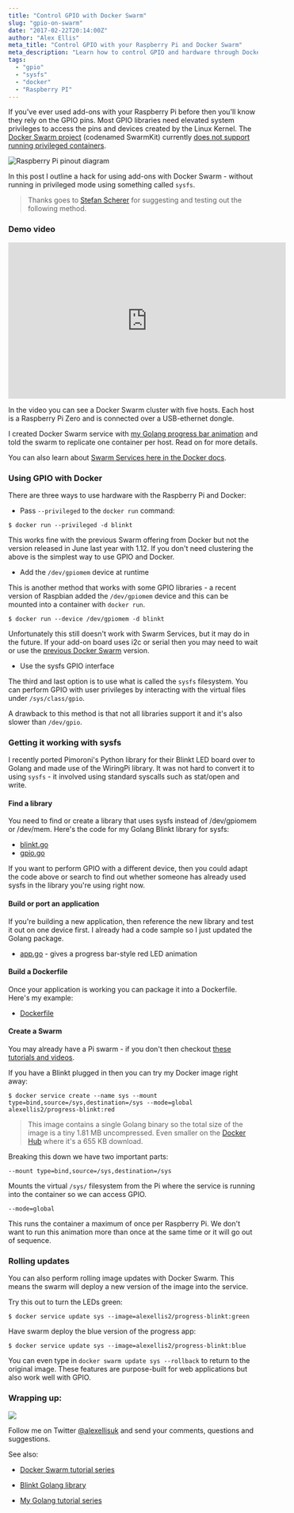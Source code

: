 ```yaml
---
title: "Control GPIO with Docker Swarm"
slug: "gpio-on-swarm"
date: "2017-02-22T20:14:00Z"
author: "Alex Ellis"
meta_title: "Control GPIO with your Raspberry Pi and Docker Swarm"
meta_description: "Learn how to control GPIO and hardware through Docker Swarm services on your Raspberry Pi cluster. This approach bypasses the need for elevated privileges."
tags:
  - "gpio"
  - "sysfs"
  - "docker"
  - "Raspberry PI"
---
```


If you've ever used add-ons with your Raspberry Pi before then you'll know they rely on the GPIO pins. Most GPIO libraries need elevated system privileges to access the pins and devices created by the Linux Kernel. The [Docker Swarm project](https://docs.docker.com/engine/swarm/swarm-tutorial/deploy-service/) (codenamed SwarmKit) currently [does not support running privileged containers](https://github.com/docker/swarmkit/issues/1244).

![Raspberry Pi pinout diagram](/content/images/2017/02/Raspberry-Pi-Model-Zero-Mini-PC.jpg)

In this post I outline a hack for using add-ons with Docker Swarm - without running in privileged mode using something called `sysfs`.

> Thanks goes to [Stefan Scherer](https://twitter.com/stefscherer) for suggesting and testing out the following method.

### Demo video

<iframe width="560" height="315" src="https://www.youtube.com/embed/dNsZlFzBD5E" frameborder="0" allowfullscreen></iframe>

In the video you can see a Docker Swarm cluster with five hosts. Each host is a Raspberry Pi Zero and is connected over a USB-ethernet dongle.

I created Docker Swarm service with [my Golang progress bar animation](https://github.com/alexellis/blinkt_go_examples/blob/master/sysfs/progress/app.go) and told the swarm to replicate one container per host. Read on for more details.

You can also learn about [Swarm Services here in the Docker docs](https://docs.docker.com/engine/swarm/swarm-tutorial/deploy-service/).

### Using GPIO with Docker

There are three ways to use hardware with the Raspberry Pi and Docker:

* Pass `--privileged` to the `docker run` command:

```
$ docker run --privileged -d blinkt
```

This works fine with the previous Swarm offering from Docker but not the version released in June last year with 1.12. If you don't need clustering the above is the simplest way to use GPIO and Docker.

* Add the `/dev/gpiomem` device at runtime

This is another method that works with some GPIO libraries - a recent version of Raspbian added the `/dev/gpiomem` device and this can be mounted into a container with `docker run`.

```
$ docker run --device /dev/gpiomem -d blinkt
```

Unfortunately this still doesn't work with Swarm Services, but it may do in the future. If your add-on board uses i2c or serial then you may need to wait or use the [previous Docker Swarm](https://github.com/docker/swarm) version.

* Use the sysfs GPIO interface

The third and last option is to use what is called the `sysfs` filesystem. You can perform GPIO with user privileges by interacting with the virtual files under `/sys/class/gpio`.

A drawback to this method is that not all libraries support it and it's also slower than `/dev/gpio`.

### Getting it working with sysfs

I recently ported Pimoroni's Python library for their Blinkt LED board over to Golang and made use of the WiringPi library. It was not hard to convert it to using `sysfs` - it involved using standard syscalls such as stat/open and write.

#### Find a library

You need to find or create a library that uses sysfs instead of /dev/gpiomem or /dev/mem. Here's the code for my Golang Blinkt library for sysfs:

* [blinkt.go](https://github.com/alexellis/blinkt_go/blob/master/sysfs/blinkt.go)
* [gpio.go](https://github.com/alexellis/blinkt_go/blob/master/sysfs/gpio/gpio.go)

If you want to perform GPIO with a different device, then you could adapt the code above or search to find out whether someone has already used sysfs in the library you're using right now.

#### Build or port an application

If you're building a new application, then reference the new library and test it out on one device first. I already had a code sample so I just updated the Golang package.

* [app.go](https://github.com/alexellis/blinkt_go_examples/blob/master/sysfs/progress/app.go) - gives a progress bar-style red LED animation

#### Build a Dockerfile

Once your application is working you can package it into a Dockerfile. Here's my example:

* [Dockerfile](https://github.com/alexellis/blinkt_go_examples/blob/master/sysfs/progress/Dockerfile)

#### Create a Swarm

You may already have a Pi swarm - if you don't then checkout [these tutorials and videos](http://blog.alexellis.io/tag/swarm/).

If you have a Blinkt plugged in then you can try my Docker image right away:

```
$ docker service create --name sys --mount type=bind,source=/sys,destination=/sys --mode=global alexellis2/progress-blinkt:red
```

> This image contains a single Golang binary so the total size of the image is a tiny 1.81 MB uncompressed. Even smaller on the [Docker Hub](https://hub.docker.com/r/alexellis2/progress-blinkt/tags/) where it's a 655 KB download.

Breaking this down we have two important parts:

```
--mount type=bind,source=/sys,destination=/sys
```

Mounts the virtual `/sys/` filesystem from the Pi where the service is running into the container so we can access GPIO.

```
--mode=global
```

This runs the container a maximum of once per Raspberry Pi. We don't want to run this animation more than once at the same time or it will go out of sequence.

### Rolling updates

You can also perform rolling image updates with Docker Swarm. This means the swarm will deploy a new version of the image into the service.

Try this out to turn the LEDs green:

```
$ docker service update sys --image=alexellis2/progress-blinkt:green
```

Have swarm deploy the blue version of the progress app:

```
$ docker service update sys --image=alexellis2/progress-blinkt:blue
```

You can even type in `docker swarm update sys --rollback` to return to the original image. These features are purpose-built for web applications but also work well with GPIO.

### Wrapping up:

![](http://blog.alexellis.io/content/images/2017/02/ideas.jpg)

Follow me on Twitter [@alexellisuk](https://twitter.com/alexellisuk) and send your comments, questions and suggestions.

See also:

* [Docker Swarm tutorial series](http://blog.alexellis.io/tag/swarm/)

* [Blinkt Golang library](https://github.com/alexellis/blinkt_go_examples)

* [My Golang tutorial series](http://blog.alexellis.io/tag/golang-basics)